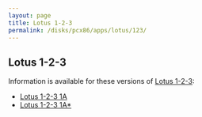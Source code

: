 ```yaml
---
layout: page
title: Lotus 1-2-3
permalink: /disks/pcx86/apps/lotus/123/
---
```


Lotus 1-2-3
-----------

Information is available for these versions of [Lotus 1-2-3](https://en.wikipedia.org/wiki/Lotus_1-2-3):

* [Lotus 1-2-3 1A](1a/)
* [Lotus 1-2-3 1A*](1as/)
